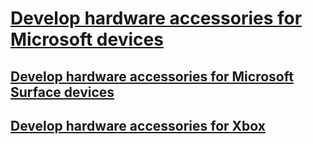 # [Develop hardware accessories for Microsoft devices](index.md)
## [Develop hardware accessories for Microsoft Surface devices](surface/)
## [Develop hardware accessories for Xbox](xbox/)